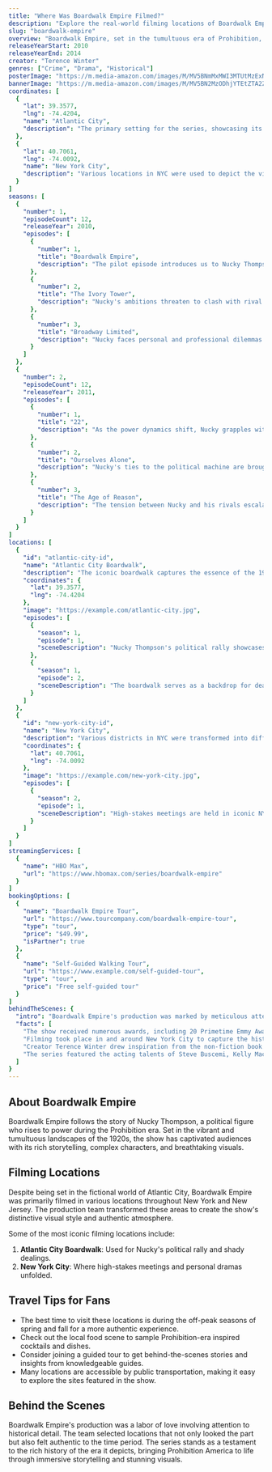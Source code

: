 ```yaml
---
title: "Where Was Boardwalk Empire Filmed?"
description: "Explore the real-world filming locations of Boardwalk Empire, from Atlantic City to New York City."
slug: "boardwalk-empire"
overview: "Boardwalk Empire, set in the tumultuous era of Prohibition, has captivated audiences with its intricate storytelling and rich character development. Despite being set primarily in Atlantic City, the series was primarily filmed in various locations throughout New York and New Jersey."
releaseYearStart: 2010
releaseYearEnd: 2014
creator: "Terence Winter"
genres: ["Crime", "Drama", "Historical"]
posterImage: "https://m.media-amazon.com/images/M/MV5BNmMxMWI3MTUtMzExNy00Y2E0LTk4N2ItMmRiMGM4ZTkxYzA4XkEyXkFqcGdeQXVyMTI3MjQ2MjQ@._V1_SX300.jpg"
bannerImage: "https://m.media-amazon.com/images/M/MV5BN2MzODhjYTEtZTA2ZS00ZTRjLTlkZDYtNTBkNTdhNWJlMTYwXkEyXkFqcGc@._V1_SX300.jpg"
coordinates: [
  { 
    "lat": 39.3577, 
    "lng": -74.4204, 
    "name": "Atlantic City", 
    "description": "The primary setting for the series, showcasing its iconic boardwalk and historic buildings."
  },
  { 
    "lat": 40.7061, 
    "lng": -74.0092, 
    "name": "New York City", 
    "description": "Various locations in NYC were used to depict the vibrant, chaotic life of 1920s America."
  }
]
seasons: [
  {
    "number": 1,
    "episodeCount": 12,
    "releaseYear": 2010,
    "episodes": [
      {
        "number": 1,
        "title": "Boardwalk Empire",
        "description": "The pilot episode introduces us to Nucky Thompson as he manages Atlantic City's underworld."
      },
      {
        "number": 2,
        "title": "The Ivory Tower",
        "description": "Nucky's ambitions threaten to clash with rival gangsters and federal agents."
      },
      {
        "number": 3,
        "title": "Broadway Limited",
        "description": "Nucky faces personal and professional dilemmas that test his resolve."
      }
    ]
  },
  {
    "number": 2,
    "episodeCount": 12,
    "releaseYear": 2011,
    "episodes": [
      {
        "number": 1,
        "title": "22",
        "description": "As the power dynamics shift, Nucky grapples with the fallout of his decisions."
      },
      {
        "number": 2,
        "title": "Ourselves Alone",
        "description": "Nucky's ties to the political machine are brought into question."
      },
      {
        "number": 3,
        "title": "The Age of Reason",
        "description": "The tension between Nucky and his rivals escalates."
      }
    ]
  }
]
locations: [
  {
    "id": "atlantic-city-id",
    "name": "Atlantic City Boardwalk",
    "description": "The iconic boardwalk captures the essence of the 1920s, featured prominently in many scenes, from bustling crowds to clandestine meetings.",
    "coordinates": {
      "lat": 39.3577,
      "lng": -74.4204
    },
    "image": "https://example.com/atlantic-city.jpg",
    "episodes": [
      {
        "season": 1,
        "episode": 1,
        "sceneDescription": "Nucky Thompson's political rally showcases the boardwalk's vibrant atmosphere."
      },
      {
        "season": 1,
        "episode": 2,
        "sceneDescription": "The boardwalk serves as a backdrop for deals made in shadowy corners."
      }
    ]
  },
  {
    "id": "new-york-city-id",
    "name": "New York City",
    "description": "Various districts in NYC were transformed into different neighborhoods of Atlantic City, showing the diversity and chaos of the era.",
    "coordinates": {
      "lat": 40.7061,
      "lng": -74.0092
    },
    "image": "https://example.com/new-york-city.jpg",
    "episodes": [
      {
        "season": 2,
        "episode": 1,
        "sceneDescription": "High-stakes meetings are held in iconic NYC buildings, representing industry and power."
      }
    ]
  }
]
streamingServices: [
  {
    "name": "HBO Max",
    "url": "https://www.hbomax.com/series/boardwalk-empire"
  }
]
bookingOptions: [
  {
    "name": "Boardwalk Empire Tour",
    "url": "https://www.tourcompany.com/boardwalk-empire-tour",
    "type": "tour",
    "price": "$49.99",
    "isPartner": true
  },
  {
    "name": "Self-Guided Walking Tour",
    "url": "https://www.example.com/self-guided-tour",
    "type": "tour",
    "price": "Free self-guided tour"
  }
]
behindTheScenes: {
  "intro": "Boardwalk Empire's production was marked by meticulous attention to detail, from set design to costume authenticity.",
  "facts": [
    "The show received numerous awards, including 20 Primetime Emmy Awards.",
    "Filming took place in and around New York City to capture the historical essence of the era.",
    "Creator Terence Winter drew inspiration from the non-fiction book by Nelson Johnson.",
    "The series featured the acting talents of Steve Buscemi, Kelly Macdonald, and Michael Shannon."
  ]
}
---
```


## About Boardwalk Empire

Boardwalk Empire follows the story of Nucky Thompson, a political figure who rises to power during the Prohibition era. Set in the vibrant and tumultuous landscapes of the 1920s, the show has captivated audiences with its rich storytelling, complex characters, and breathtaking visuals.

## Filming Locations

Despite being set in the fictional world of Atlantic City, Boardwalk Empire was primarily filmed in various locations throughout New York and New Jersey. The production team transformed these areas to create the show's distinctive visual style and authentic atmosphere.

Some of the most iconic filming locations include:

1. **Atlantic City Boardwalk**: Used for Nucky's political rally and shady dealings.
2. **New York City**: Where high-stakes meetings and personal dramas unfolded.

## Travel Tips for Fans

- The best time to visit these locations is during the off-peak seasons of spring and fall for a more authentic experience.
- Check out the local food scene to sample Prohibition-era inspired cocktails and dishes.
- Consider joining a guided tour to get behind-the-scenes stories and insights from knowledgeable guides.
- Many locations are accessible by public transportation, making it easy to explore the sites featured in the show.

## Behind the Scenes

Boardwalk Empire's production was a labor of love involving attention to historical detail. The team selected locations that not only looked the part but also felt authentic to the time period. The series stands as a testament to the rich history of the era it depicts, bringing Prohibition America to life through immersive storytelling and stunning visuals.